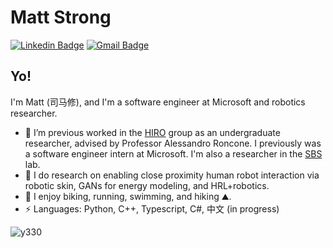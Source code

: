 # Matt Strong

[![Linkedin Badge](https://img.shields.io/badge/-matthewhstrong-blue?style=flat-square&logo=Linkedin&logoColor=white&link=https://www.linkedin.com/in/matthewhstrong/)](https://www.linkedin.com/in/matthewhstrong/)
[![Gmail Badge](https://img.shields.io/badge/-matthew.h.strong@gmail.com-c14438?style=flat-square&logo=Gmail&logoColor=white&link=mailto:matthew.h.strong@gmail.com)](mailto:matthew.h.strong@gmail.com)

## Yo!

I'm Matt (司马修), and I'm a software engineer at Microsoft and robotics researcher.

- :robot: I’m previous worked in the [HIRO](https://hiro-group.ronc.one) group as an undergraduate researcher, advised by Professor Alessandro Roncone. I previously was a software engineer intern at Microsoft. I'm also a researcher in the [SBS](https://www.colorado.edu/lab/sbs) lab.
- 🌱 I do research on enabling close proximity human robot interaction via robotic skin, GANs for energy modeling, and HRL+robotics.
- :runner: I enjoy biking, running, swimming, and hiking :mountain:.
-  ⚡ Languages: Python, C++, Typescript, C#, 中文 (in progress)

<p align="left"> <img src="https://komarev.com/ghpvc/?username=peasant98&label=Profile%20views&color=0e75b6&style=classic" alt="y330" /> </p>
